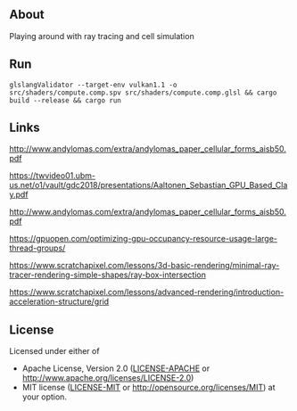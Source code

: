 ## About
Playing around with ray tracing and cell simulation
## Run
```console
glslangValidator --target-env vulkan1.1 -o src/shaders/compute.comp.spv src/shaders/compute.comp.glsl && cargo build --release && cargo run
```
## Links
http://www.andylomas.com/extra/andylomas_paper_cellular_forms_aisb50.pdf

https://twvideo01.ubm-us.net/o1/vault/gdc2018/presentations/Aaltonen_Sebastian_GPU_Based_Clay.pdf

http://www.andylomas.com/extra/andylomas_paper_cellular_forms_aisb50.pdf

https://gpuopen.com/optimizing-gpu-occupancy-resource-usage-large-thread-groups/

https://www.scratchapixel.com/lessons/3d-basic-rendering/minimal-ray-tracer-rendering-simple-shapes/ray-box-intersection

https://www.scratchapixel.com/lessons/advanced-rendering/introduction-acceleration-structure/grid

## License
Licensed under either of
 * Apache License, Version 2.0 ([LICENSE-APACHE](LICENSE-APACHE) or http://www.apache.org/licenses/LICENSE-2.0)
 * MIT license ([LICENSE-MIT](LICENSE-MIT) or http://opensource.org/licenses/MIT)
at your option.
